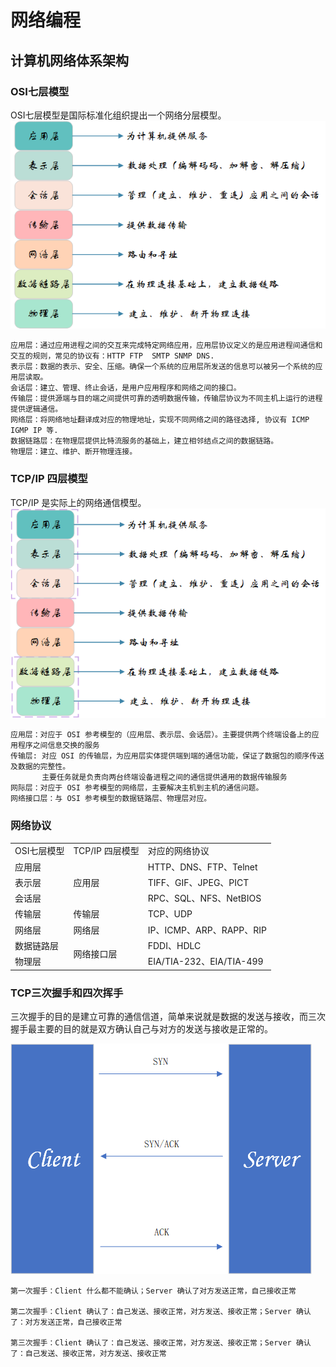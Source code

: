 # 网络编程

## 计算机网络体系架构

### OSI七层模型

OSI七层模型是国际标准化组织提出一个网络分层模型。
![](./img/七层模型.png)

    应用层：通过应用进程之间的交互来完成特定网络应用，应用层协议定义的是应用进程间通信和交互的规则，常见的协议有：HTTP FTP  SMTP SNMP DNS.
    表示层：数据的表示、安全、压缩。确保一个系统的应用层所发送的信息可以被另一个系统的应用层读取。
    会话层：建立、管理、终止会话，是用户应用程序和网络之间的接口。
    传输层：提供源端与目的端之间提供可靠的透明数据传输，传输层协议为不同主机上运行的进程提供逻辑通信。
    网络层：将网络地址翻译成对应的物理地址，实现不同网络之间的路径选择, 协议有 ICMP IGMP IP 等.
    数据链路层：在物理层提供比特流服务的基础上，建立相邻结点之间的数据链路。
    物理层：建立、维护、断开物理连接。

### TCP/IP 四层模型

TCP/IP 是实际上的网络通信模型。
![](./img/四层模型.png)

    应用层：对应于 OSI 参考模型的（应用层、表示层、会话层）。主要提供两个终端设备上的应用程序之间信息交换的服务
    传输层: 对应 OSI 的传输层，为应用层实体提供端到端的通信功能，保证了数据包的顺序传送及数据的完整性。
           主要任务就是负责向两台终端设备进程之间的通信提供通用的数据传输服务
    网际层：对应于 OSI 参考模型的网络层，主要解决主机到主机的通信问题。
    网络接口层：与 OSI 参考模型的数据链路层、物理层对应。

### 网络协议

<table>
    <tr>
        <td>OSI七层模型</td> 
        <td>TCP/IP 四层模型</td> 
        <td>对应的网络协议</td> 
    </tr>
    <tr>
        <td>应用层</td> 
        <td  rowspan="3">应用层</td> 
        <td>HTTP、DNS、FTP、Telnet</td> 
    </tr>
    <tr>
         <td>表示层</td>
         <td>TIFF、GIF、JPEG、PICT</td>   
    </tr>
    <tr>
         <td>会话层</td>
         <td>RPC、SQL、NFS、NetBIOS</td>   
    </tr>
    <tr>
        <td>传输层</td>
        <td>传输层</td>
        <td>TCP、UDP</td>   
    </tr>
    <tr>
        <td>网络层</td>
        <td>网络层</td>
        <td> IP、ICMP、ARP、RAPP、RIP</td>   
    </tr>
    <tr>
        <td>数据链路层</td>
        <td rowspan="2">网络接口层</td>
        <td> FDDI、HDLC</td>   
    </tr>
    <tr>
        <td>物理层</td>
        <td> EIA/TIA-232、EIA/TIA-499</td>   
    </tr>
</table>


### TCP三次握手和四次挥手
三次握手的目的是建立可靠的通信信道，简单来说就是数据的发送与接收，而三次握手最主要的目的就是双方确认自己与对方的发送与接收是正常的。

![](./img/三次握手.png)

    第一次握手：Client 什么都不能确认；Server 确认了对方发送正常，自己接收正常
    
    第二次握手：Client 确认了：自己发送、接收正常，对方发送、接收正常；Server 确认了：对方发送正常，自己接收正常
    
    第三次握手：Client 确认了：自己发送、接收正常，对方发送、接收正常；Server 确认了：自己发送、接收正常，对方发送、接收正常

